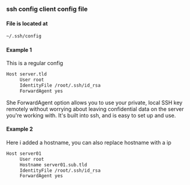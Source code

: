 ### ssh config client config file

#### File is located at
```bash
~/.ssh/config
```

#### Example 1
This is a regular config
```bash
Host server.tld
     User root
     IdentityFile /root/.ssh/id_rsa
     ForwardAgent yes
```
She ForwardAgent option allows you to use your private, local SSH key remotely without worrying about leaving confidential data on the server you're working with. It's built into ssh, and is easy to set up and use.




#### Example 2
Here i added a hostname, you can also replace hostname with a ip
```bash
Host server01
     User root
     Hostname server01.sub.tld 
     IdentityFile /root/.ssh/id_rsa
     ForwardAgent yes
```
